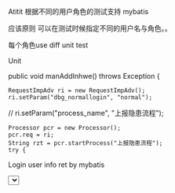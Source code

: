Atitit 根据不同的用户角色的测试支持 mybatis



应该原则  可以在测试时候指定不同的用户名与角色。。

每个角色use diff unit test


Unit


public void manAddInhwe() throws Exception {

    RequestImpAdv ri = new RequestImpAdv();
    ri.setParam("dbg_normallogin", "normal");
 //   ri.setParam("process_name", "上报隐患流程");


    Processor pcr = new Processor();
    pcr.req = ri;
    String rzt = pcr.startProcess("上报隐患流程");
    try { 


Login user info ret by mybatis

<select id="listRecentlyLoginUsrMood" parameterType="map" resultType="map">
  <!-- loginUserInfo.role_id  -->

    <if test="dbg_pmclogin != null">
       select 'pmcadmin' as role_id,'uidxx' uid
    </if>


    <choose>
        <when test="dbg_mainlogin != null">
            select 'mainadmin' as role_id,'uidxx' uid
        </when>
        <when test="dbg_adminlogin != null">
            select 'gwh' as role_id,'uidxx' uid
        </when>
        <when test="dbg_normallogin != null">
            select 'pmcnormal' as role_id,'uidxx' uid,'uacc' acc
        </when>


        <otherwise>
            select * from  onlineUser where tkid=#{tkid}
        </otherwise>
    </choose>

  </select>

